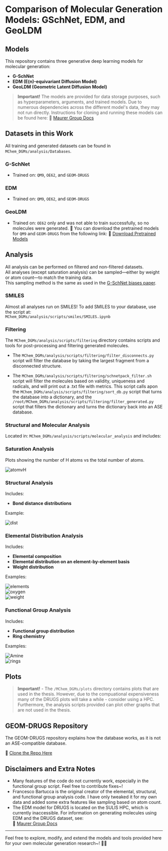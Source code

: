 # Comparison of Molecular Generation Models: GSchNet, EDM, and GeoLDM

## Models 

This repository contains three generative deep learning models for molecular generation:

- **G-SchNet**
- **EDM (E(n)-equivariant Diffusion Model)**
- **GeoLDM (Geometric Latent Diffusion Model)**

> **Important!** The models are provided for data storage purposes, such as hyperparameters, arguments, and trained models. Due to numerous dependencies across the different model's data, they may not run directly. Instructions for cloning and running these models can be found here:  🔗 [Maurer Group Docs](https://maurergroup.github.io/MaurerGroupDocs/)


## Datasets in this Work

All training  and generated datasets can be found in `MChem_DGMs/analysis/Databases`.

### G-SchNet
- Trained on: `QM9`, `OE62`, and `GEOM-DRUGS`

### EDM
- Trained on: `QM9`, `OE62`, and `GEOM-DRUGS`

### GeoLDM
- Trained on: `OE62` only and was not able to train successfully, so no molecules were generated. 💾 You can download the pretrained models for `QM9` and `GEOM-DRUGS` from the following link:  🔗 [Download Pretrained Models](https://drive.google.com/drive/folders/1EQ9koVx-GA98kaKBS8MZ_jJ8g4YhdKsL)



## Analysis

All analysis can be performed on filtered and non-filtered datasets.  
All analyses (except saturation analysis) can be sampled—either by weight or atom count—to match the training data.  
This sampling method is the same as used in the [G-SchNet biases paper](https://pubs.acs.org/doi/10.1021/acs.jcim.5c00665).

### SMILES

Almost all analyses run on SMILES! To add SMILES to your database, use the script at:  
`MChem_DGMs/analysis/scripts/smiles/SMILES.ipynb`

### Filtering

The `MChem_DGMs/analysis/scripts/filtering` directory contains scripts and tools for post-processing and filtering generated molecules. 

- The `MChem_DGMs/analysis/scripts/filtering/filter_disconnects.py` script will filter the database by taking the largest fragment from a disconnected structure.

- The `MChem_DGMs/analysis/scripts/filtering/schnetpack_filter.sh` script will filter the molecules based on validity, uniqueness and radicals, and will print out a .txt file with metrics. This script calls apon the `MChem_DGMs/analysis/scripts/filtering/sort_db.py` script that turns the database into a dictionary, and the `/root/MChem_DGMs/analysis/scripts/filtering/filter_generated.py` script that filters the dictionary and turns the dictionary back into an ASE database. 





### Structural and Molecular Analysis

Located in:  `MChem_DGMs/analysis/scripts/molecular_analysis` and includes:

### Saturation Analysis  
Plots showing the number of H atoms vs the total number of atoms.

![atomvH](./analysis/Plots/QM9/atomsvsH.png)


### Structural Analysis

Includes:
- **Bond distance distributions**


Example:

![dist](./analysis/Plots/QM9/c-c%20dist%20.png)


### Elemental Distribution Analysis

Includes:
- **Elemental composition**
- **Elemental distribution on an element-by-element basis**
- **Weight distribution**

Examples:

![elements](./analysis/Plots/OE62/element%20dist%20.png)  
![oxygen](./analysis/Plots/QM9/O%20dist%20.png)  
![weight](./analysis/Plots/DRUGS/Weight%20distrabution%20.png)



### Functional Group Analysis

Includes:
- **Functional group distribution**
- **Ring chemistry**

Examples:

![Amine](./analysis/Plots/QM9/Aminedist.png)  
![rings](./analysis/Plots/QM9/RINGS%20.png)





## Plots

> **Important!** - The `/MChem_DGMs/plots` directory contains plots that are used in the thesis. However, due to the compuational expensiveness many of the DRUGS plots will take a while - consider using a HPC. Furthermore, the analysis scripts provided can plot other graphs that are not used in the thesis. 



## GEOM-DRUGS Repository

The GEOM-DRUGS repository explains how the database works, as it is not an ASE-compatible database.

🔗 [Clone the Repo Here](https://github.com/learningmatter-mit/geom.git)



## Disclaimers and Extra Notes

- Many features of the code do not currently work, especially in the functional group script. Feel free to contribute fixes~!
- Francesco Bartucca is the original creator of the elemental, structural, and functional group analysis code. I have only tweaked it for my own data and added some extra features like sampling based on atom count.
- The EDM model for DRUGS is located on the SULIS HPC, which is currently inaccessible. For information on generating molecules using EDM and the DRUGS dataset, see:  
  🔗 [Maurer Group Docs](https://maurergroup.github.io/MaurerGroupDocs/)

---

Feel free to explore, modify, and extend the models and tools provided here for your own molecular generation research~! 💫🧪
